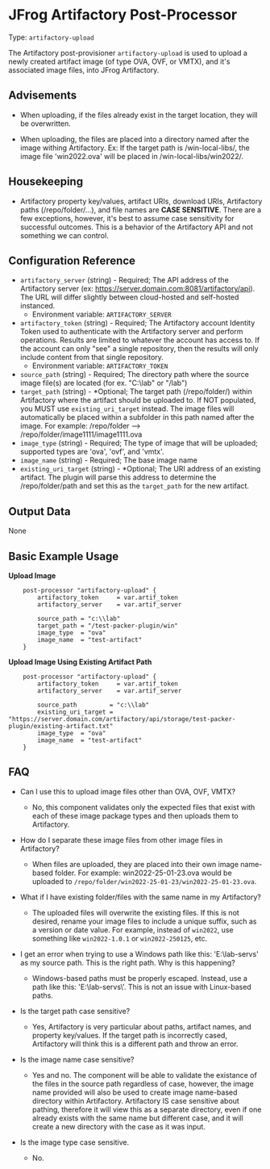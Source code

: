 # JFrog Artifactory Post-Processor

Type:  `artifactory-upload`

The Artifactory post-provisioner `artifactory-upload` is used to upload a newly created artifact image (of type OVA, OVF, or VMTX), and it's associated image files, into JFrog Artifactory.


## Advisements
* When uploading, if the files already exist in the target location, they will be overwritten. 

* When uploading, the files are placed into a directory named after the image withing Artifactory. 
Ex: If the target path is /win-local-libs/, the image file 'win2022.ova' will be placed in /win-local-libs/win2022/.


## Housekeeping
* Artifactory property key/values, artifact URIs, download URIs, Artifactory paths (/repo/folder/...), and file names are **CASE SENSITIVE**. There are a few exceptions, however, it's best to assume case sensitivity for successful outcomes. This is a behavior of the Artifactory API and not something we can control.


## Configuration Reference

- `artifactory_server` (string) - Required; The API address of the Artifactory server (ex: https://server.domain.com:8081/artifactory/api). The URL will differ slightly between cloud-hosted and self-hosted instanced.
    * Environment variable: `ARTIFACTORY_SERVER`
- `artifactory_token` (string) - Required; The Artifactory account Identity Token used to authenticate with the Artifactory server and perform operations. Results are limited to whatever the account has access to. If the account can only "see" a single repository, then the results will only include content from that single repository.
    * Environment variable: `ARTIFACTORY_TOKEN`
- `source_path` (string) - Required; The directory path where the source image file(s) are located (for ex. "C:\\lab" or "/lab")
- `target_path` (string) - *Optional; The target path (/repo/folder/) within Artifactory where the artifact should be uploaded to. If NOT populated, you MUST use `existing_uri_target` instead. The image files will automatically be placed within a subfolder in this path named after the image. For example: /repo/folder --> /repo/folder/image1111/image1111.ova
- `image_type` (string) - Required; The type of image that will be uploaded; supported types are 'ova', 'ovf', and 'vmtx'.
- `image_name` (string) - Required; The base image name
- `existing_uri_target` (string) - *Optional; The URI address of an existing artifact. The plugin will parse this address to determine the /repo/folder/path and set this as the `target_path` for the new artifact.


## Output Data

None


## Basic Example Usage

**Upload Image**
```hcl
	post-processor "artifactory-upload" {
		artifactory_token     = var.artif_token  
        artifactory_server    = var.artif_server
			
		source_path = "c:\\lab"
		target_path = "/test-packer-plugin/win"
		image_type  = "ova"
		image_name  = "test-artifact"
	}
```

**Upload Image Using Existing Artifact Path**
```hcl
	post-processor "artifactory-upload" {
		artifactory_token     = var.artif_token  
        artifactory_server    = var.artif_server 
			
		source_path         = "c:\\lab"
		existing_uri_target = "https://server.domain.com/artifactory/api/storage/test-packer-plugin/existing-artifact.txt"
		image_type  = "ova"
		image_name  = "test-artifact"
	}
```

## FAQ
* Can I use this to upload image files other than OVA, OVF, VMTX?
  - No, this component validates only the expected files that exist with each of these image package types and then uploads them to Artifactory.

* How do I separate these image files from other image files in Artifactory?
  - When files are uploaded, they are placed into their own image name-based folder. For example:  win2022-25-01-23.ova would be uploaded to `/repo/folder/win2022-25-01-23/win2022-25-01-23.ova`.

* What if I have existing folder/files with the same name in my Artifactory?
  - The uploaded files will overwrite the existing files. If this is not desired, rename your image files to include a unique suffix, such as a version or date value. For example, instead of `win2022`, use something like `win2022-1.0.1` or `win2022-250125`, etc.

* I get an error when trying to use a Windows path like this: 'E:\lab-servs\' as my source path. This is the right path. Why is this happening?
  - Windows-based paths must be properly escaped. Instead, use a path like this: 'E:\\lab-servs\\'. This is not an issue with Linux-based paths.

* Is the target path case sensitive?
  - Yes, Artifactory is very particular about paths, artifact names, and property key/values. If the target path is incorrectly cased, Artifactory will think this is a different path and throw an error.

* Is the image name case sensitive?
  - Yes and no. The component will be able to validate the existance of the files in the source path regardless of case, however, the image name provided will also be used to create image name-based directory within Artifactory. Artifactory IS case sensitive about pathing, therefore it will view this as a separate directory, even if one already exists with the same name but different case, and it will create a new directory with the case as it was input.

* Is the image type case sensitive.
  - No.

